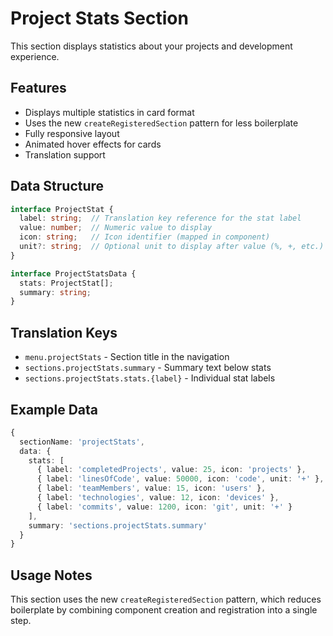 # Project Stats Section

This section displays statistics about your projects and development experience.

## Features

- Displays multiple statistics in card format
- Uses the new `createRegisteredSection` pattern for less boilerplate
- Fully responsive layout
- Animated hover effects for cards
- Translation support

## Data Structure

```typescript
interface ProjectStat {
  label: string;  // Translation key reference for the stat label
  value: number;  // Numeric value to display
  icon: string;   // Icon identifier (mapped in component)
  unit?: string;  // Optional unit to display after value (%, +, etc.)
}

interface ProjectStatsData {
  stats: ProjectStat[];
  summary: string;
}
```

## Translation Keys

- `menu.projectStats` - Section title in the navigation
- `sections.projectStats.summary` - Summary text below stats
- `sections.projectStats.stats.{label}` - Individual stat labels

## Example Data

```typescript
{
  sectionName: 'projectStats',
  data: {
    stats: [
      { label: 'completedProjects', value: 25, icon: 'projects' },
      { label: 'linesOfCode', value: 50000, icon: 'code', unit: '+' },
      { label: 'teamMembers', value: 15, icon: 'users' },
      { label: 'technologies', value: 12, icon: 'devices' },
      { label: 'commits', value: 1200, icon: 'git', unit: '+' }
    ],
    summary: 'sections.projectStats.summary'
  }
}
```

## Usage Notes

This section uses the new `createRegisteredSection` pattern, which reduces boilerplate by combining component creation and registration into a single step.
